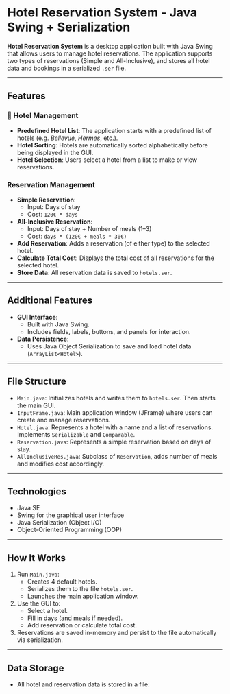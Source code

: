 # Hotel Reservation System - Java Swing + Serialization

**Hotel Reservation System** is a desktop application built with Java Swing that allows users to manage hotel reservations. The application supports two types of reservations (Simple and All-Inclusive), and stores all hotel data and bookings in a serialized `.ser` file.

---

##  Features

### 🏨 Hotel Management
- **Predefined Hotel List**: The application starts with a predefined list of hotels (e.g. *Bellevue*, *Hermes*, etc.).
- **Hotel Sorting**: Hotels are automatically sorted alphabetically before being displayed in the GUI.
- **Hotel Selection**: Users select a hotel from a list to make or view reservations.
  
###  Reservation Management
- **Simple Reservation**:
  - Input: Days of stay
  - Cost: `120€ * days`
- **All-Inclusive Reservation**:
  - Input: Days of stay + Number of meals (1–3)
  - Cost: `days * (120€ + meals * 30€)`
- **Add Reservation**: Adds a reservation (of either type) to the selected hotel.
- **Calculate Total Cost**: Displays the total cost of all reservations for the selected hotel.
- **Store Data**: All reservation data is saved to `hotels.ser`.

---

##  Additional Features

- **GUI Interface**:
  - Built with Java Swing.
  - Includes fields, labels, buttons, and panels for interaction.
- **Data Persistence**:
  - Uses Java Object Serialization to save and load hotel data (`ArrayList<Hotel>`).

---

##  File Structure

- `Main.java`: Initializes hotels and writes them to `hotels.ser`. Then starts the main GUI.
- `InputFrame.java`: Main application window (JFrame) where users can create and manage reservations.
- `Hotel.java`: Represents a hotel with a name and a list of reservations. Implements `Serializable` and `Comparable`.
- `Reservation.java`: Represents a simple reservation based on days of stay.
- `AllInclusiveRes.java`: Subclass of `Reservation`, adds number of meals and modifies cost accordingly.

---

##  Technologies

- Java SE
- Swing for the graphical user interface
- Java Serialization (Object I/O)
- Object-Oriented Programming (OOP)

---

## How It Works

1. Run `Main.java`:
   - Creates 4 default hotels.
   - Serializes them to the file `hotels.ser`.
   - Launches the main application window.
2. Use the GUI to:
   - Select a hotel.
   - Fill in days (and meals if needed).
   - Add reservation or calculate total cost.
3. Reservations are saved in-memory and persist to the file automatically via serialization.

---

##  Data Storage

- All hotel and reservation data is stored in a file:
